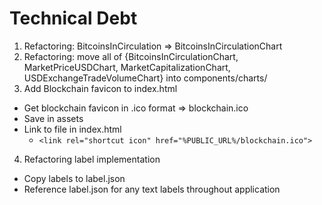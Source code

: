 # Technical Debt

1. Refactoring: BitcoinsInCirculation => BitcoinsInCirculationChart
2. Refactoring: move all of {BitcoinsInCirculationChart, MarketPriceUSDChart, MarketCapitalizationChart, USDExchangeTradeVolumeChart} into components/charts/
3. Add Blockchain favicon to index.html
  * Get blockchain favicon in .ico format => blockchain.ico   
  * Save in assets
  * Link to file in index.html
    + ```<link rel="shortcut icon" href="%PUBLIC_URL%/blockchain.ico">```
4. Refactoring label implementation
  * Copy labels to label.json
  * Reference label.json for any text labels throughout application
